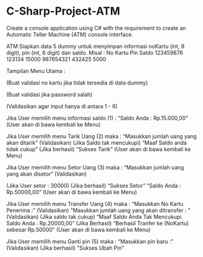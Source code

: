 # C-Sharp-Project-ATM
Create a console application using C# with the requirement to create an Automatic Teller Machine (ATM) console interface.


ATM
Siapkan data 5 dummy untuk menyimpan informasi noKartu (int, 9 digit), pin (int, 6 digit) dan saldo.
Misal :
No Kartu	Pin	    Saldo
123459876	123134	15000
987654321	432425	5000

Tampilan Menu Utama :
 
(Buat validasi no kartu jika tidak tersedia di data dummy)
 
(Buat validasi jika password salah)
 
(Validasikan agar input hanya di antara 1 - 6)


Jika User memilih menu informasi saldo (1) :
“Saldo Anda : Rp.15.000,00” (User akan di bawa kembali ke Menu)

Jika User memilih menu Tarik Uang (2) maka :
“Masukkan jumlah uang yang akan ditarik“ (Validasikan)
(Jika Saldo tak mencukupi)
“Maaf Saldo anda tidak cukup”
(Jika berhasil)
“Sukses Tarik”  (User akan di bawa kembali ke Menu)

Jika User memilih menu Setor Uang (3) maka :
“Masukkan jumlah uang yang akan disetor“ (Validasikan)

(Jika User setor : 30000)
(Jika berhasil)
“Sukses Setor” 
“Saldo Anda : Rp.50000,00” (User akan di bawa kembali ke Menu)

Jika User memilih menu Transfer Uang (4) maka :
“Masukkan No Kartu Penerima :” (Validasikan)
"Masukkan jumlah uang yang akan ditransfer : " (Validasikan)
(Jika saldo tak cukup)
“Maaf Saldo Anda Tak Mencukupi. Saldo Anda : Rp.20000,00”
(Jika Berhasil)
“Berhasil Tranfer ke (NoKartu) sebesar Rp.50000” (User akan di bawa kembali ke Menu)

Jika User memilih menu Ganti pin  (5) maka :
 “Masukkan pin baru :” (Validasikan)
(Jika berhasil)
"Sukses Ubah Pin"
